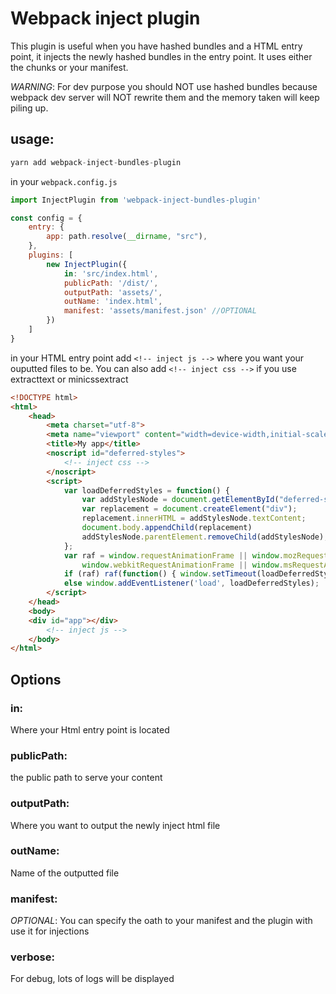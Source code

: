 # Webpack inject plugin
This plugin is useful when you have hashed bundles and a HTML entry point, it injects the newly hashed bundles in the entry point. It uses either the chunks or your manifest.

*WARNING*: For dev purpose you should NOT use hashed bundles because webpack dev server will NOT rewrite them and the memory taken will keep piling up.
## usage: 

```js
yarn add webpack-inject-bundles-plugin
```

in your `webpack.config.js`
```js
import InjectPlugin from 'webpack-inject-bundles-plugin'

const config = {
    entry: {
        app: path.resolve(__dirname, "src"),
    },
    plugins: [
        new InjectPlugin({
            in: 'src/index.html',
            publicPath: '/dist/',
            outputPath: 'assets/',
            outName: 'index.html',
            manifest: 'assets/manifest.json' //OPTIONAL
        })
    ]
}
```

in your HTML entry point add `<!-- inject js -->` where you want your ouputted files to be.
You can also add `<!-- inject css -->` if you use extracttext or minicssextract
```html
<!DOCTYPE html>
<html>
    <head>
        <meta charset="utf-8">
        <meta name="viewport" content="width=device-width,initial-scale=1.0">
        <title>My app</title>
        <noscript id="deferred-styles">
            <!-- inject css -->
        </noscript>
        <script>
            var loadDeferredStyles = function() {
                var addStylesNode = document.getElementById("deferred-styles");
                var replacement = document.createElement("div");
                replacement.innerHTML = addStylesNode.textContent;
                document.body.appendChild(replacement)
                addStylesNode.parentElement.removeChild(addStylesNode);
            };
            var raf = window.requestAnimationFrame || window.mozRequestAnimationFrame ||
                window.webkitRequestAnimationFrame || window.msRequestAnimationFrame;
            if (raf) raf(function() { window.setTimeout(loadDeferredStyles, 0); });
            else window.addEventListener('load', loadDeferredStyles);
        </script>
    </head>
    <body>
    <div id="app"></div>
        <!-- inject js -->
    </body>
</html>
```
## Options

### in:
Where your Html entry point is located

### publicPath:
the public path to serve your content

### outputPath:
Where you want to output the newly inject html file

### outName:
Name of the outputted file

### manifest:
*OPTIONAL*: You can specify the oath to your manifest and the plugin with use it for injections

### verbose:
For debug, lots of logs will be displayed


